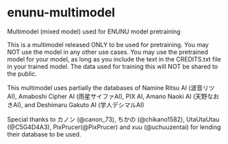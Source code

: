 # enunu-multimodel
Multimodel (mixed model) used for ENUNU model pretraining

This is a multimodel released ONLY to be used for pretraining. You may NOT use the model in any other use cases.
You may use the pretrained model for your model, as long as you include the text in the CREDITS.txt file in your trained model.
The data used for training this will NOT be shared to the public.

This multimodel uses partially the databases of Namine Ritsu AI (波音リツAI), Amaboshi Cipher AI (雨星サイファAI), PIX AI, Amano Naoki AI (天野なおきAI), and Deshimaru Gakuto AI (学人デシマルAI)

Special thanks to カノン (@canon_73), ちかの (@chikano1582), UtaUtaUtau (@C5G4D4A3), PixPrucer(@PixPrucer) and xuu (@uchuuzentai) for lending their database to be used.
